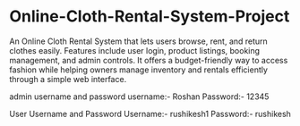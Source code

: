 # Online-Cloth-Rental-System-Project
An Online Cloth Rental System that lets users browse, rent, and return clothes easily. Features include user login, product listings, booking management, and admin controls. It offers a budget-friendly way to access fashion while helping owners manage inventory and rentals efficiently through a simple web interface.

admin username and password
username:- Roshan
Password:- 12345

User Username and Password
Username:- rushikesh1
Password:- rushikesh

